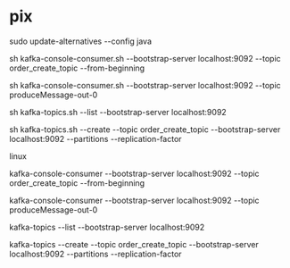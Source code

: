 # pix

sudo update-alternatives --config java

sh kafka-console-consumer.sh --bootstrap-server localhost:9092 --topic order_create_topic --from-beginning

sh kafka-console-consumer.sh --bootstrap-server localhost:9092 --topic produceMessage-out-0

sh kafka-topics.sh --list --bootstrap-server localhost:9092

sh kafka-topics.sh --create --topic order_create_topic --bootstrap-server localhost:9092 --partitions <num-particoes> --replication-factor <fator-replicacao>

linux

kafka-console-consumer --bootstrap-server localhost:9092 --topic order_create_topic --from-beginning

kafka-console-consumer --bootstrap-server localhost:9092 --topic produceMessage-out-0

kafka-topics --list --bootstrap-server localhost:9092

kafka-topics --create --topic order_create_topic --bootstrap-server localhost:9092 --partitions <num-particoes> --replication-factor <fator-replicacao>
